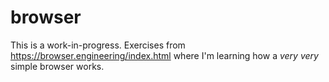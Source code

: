 # browser
This is a work-in-progress.
Exercises from https://browser.engineering/index.html where I'm learning how a <em>very very</em> simple browser works.
